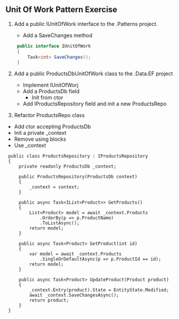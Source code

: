 ## Unit Of Work Pattern Exercise

1. Add a public IUnitOfWork interface to the
   .Patterns project.
   - Add a SaveChanges method

   ```csharp
    public interface IUnitOfWork
    {
        Task<int> SaveChanges();
    }
    ```

2. Add a public ProductsDbUnitOfWork class
   to the .Data.EF project
   - Implement IUnitOfWorj
   - Add a ProductsDb field
     + Init from ctor
   - Add IProductsRepository field 
     and init a new ProductsRepo

3. Refactor ProductsRepo class
  - Add ctor accepting ProductsDb
  - Init a private _context
  - Remove using blocks
  - Use _context

   ```
    public class ProductsRepository : IProductsRepository
    {
        private readonly ProductsDb _context;

        public ProductsRepository(ProductsDb context)
        {
            _context = context;
        }

        public async Task<IList<Product>> GetProducts()
        {
            List<Product> model = await _context.Products
                .OrderBy(p => p.ProductName)
                .ToListAsync();
            return model;
        }

        public async Task<Product> GetProduct(int id)
        {
            var model = await _context.Products
                .SingleOrDefaultAsync(p => p.ProductId == id);
            return model;
        }

        public async Task<Product> UpdateProduct(Product product)
        {
            _context.Entry(product).State = EntityState.Modified;
            await _context.SaveChangesAsync();
            return product;
        }
    }

```





  

